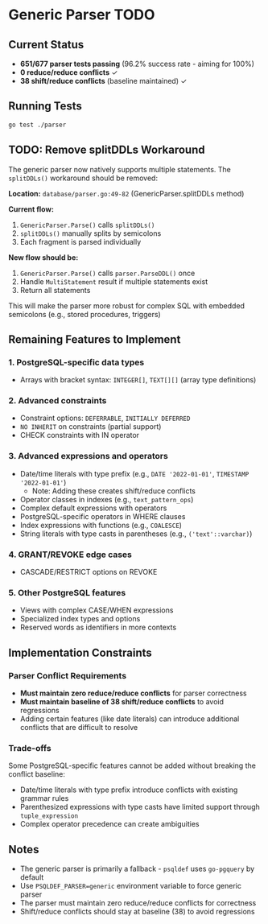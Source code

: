 # Generic Parser TODO

## Current Status

- **651/677 parser tests passing** (96.2% success rate - aiming for 100%)
- **0 reduce/reduce conflicts** ✓
- **38 shift/reduce conflicts** (baseline maintained) ✓

## Running Tests

```sh
go test ./parser
```

## TODO: Remove splitDDLs Workaround
The generic parser now natively supports multiple statements. The `splitDDLs()` workaround should be removed:

**Location:** `database/parser.go:49-82` (GenericParser.splitDDLs method)

**Current flow:**
1. `GenericParser.Parse()` calls `splitDDLs()`
2. `splitDDLs()` manually splits by semicolons
3. Each fragment is parsed individually

**New flow should be:**
1. `GenericParser.Parse()` calls `parser.ParseDDL()` once
2. Handle `MultiStatement` result if multiple statements exist
3. Return all statements

This will make the parser more robust for complex SQL with embedded semicolons (e.g., stored procedures, triggers)

## Remaining Features to Implement

### 1. PostgreSQL-specific data types
- Arrays with bracket syntax: `INTEGER[]`, `TEXT[][]` (array type definitions)

### 2. Advanced constraints
- Constraint options: `DEFERRABLE`, `INITIALLY DEFERRED`
- `NO INHERIT` on constraints (partial support)
- CHECK constraints with IN operator

### 3. Advanced expressions and operators
- Date/time literals with type prefix (e.g., `DATE '2022-01-01'`, `TIMESTAMP '2022-01-01'`)
  - Note: Adding these creates shift/reduce conflicts
- Operator classes in indexes (e.g., `text_pattern_ops`)
- Complex default expressions with operators
- PostgreSQL-specific operators in WHERE clauses
- Index expressions with functions (e.g., `COALESCE`)
- String literals with type casts in parentheses (e.g., `('text'::varchar)`)

### 4. GRANT/REVOKE edge cases
- CASCADE/RESTRICT options on REVOKE

### 5. Other PostgreSQL features
- Views with complex CASE/WHEN expressions
- Specialized index types and options
- Reserved words as identifiers in more contexts

## Implementation Constraints

### Parser Conflict Requirements
- **Must maintain zero reduce/reduce conflicts** for parser correctness
- **Must maintain baseline of 38 shift/reduce conflicts** to avoid regressions
- Adding certain features (like date literals) can introduce additional conflicts that are difficult to resolve

### Trade-offs
Some PostgreSQL-specific features cannot be added without breaking the conflict baseline:
- Date/time literals with type prefix introduce conflicts with existing grammar rules
- Parenthesized expressions with type casts have limited support through `tuple_expression`
- Complex operator precedence can create ambiguities

## Notes
- The generic parser is primarily a fallback - `psqldef` uses `go-pgquery` by default
- Use `PSQLDEF_PARSER=generic` environment variable to force generic parser
- The parser must maintain zero reduce/reduce conflicts for correctness
- Shift/reduce conflicts should stay at baseline (38) to avoid regressions
